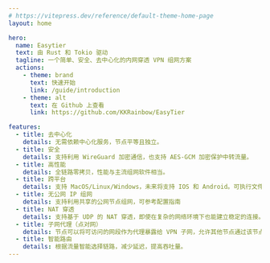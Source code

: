 ```yaml
---
# https://vitepress.dev/reference/default-theme-home-page
layout: home

hero:
  name: Easytier
  text: 由 Rust 和 Tokio 驱动
  tagline: 一个简单、安全、去中心化的内网穿透 VPN 组网方案
  actions:
    - theme: brand
      text: 快速开始
      link: /guide/introduction
    - theme: alt
      text: 在 Github 上查看
      link: https://github.com/KKRainbow/EasyTier

features:
  - title: 去中心化
    details: 无需依赖中心化服务，节点平等且独立。
  - title: 安全
    details: 支持利用 WireGuard 加密通信，也支持 AES-GCM 加密保护中转流量。
  - title: 高性能
    details: 全链路零拷贝，性能与主流组网软件相当。
  - title: 跨平台
    details: 支持 MacOS/Linux/Windows，未来将支持 IOS 和 Android。可执行文件静态链接，部署简单。
  - title: 无公网 IP 组网
    details: 支持利用共享的公网节点组网，可参考配置指南
  - title: NAT 穿透
    details: 支持基于 UDP 的 NAT 穿透，即使在复杂的网络环境下也能建立稳定的连接。
  - title: 子网代理（点对网）
    details: 节点可以将可访问的网段作为代理暴露给 VPN 子网，允许其他节点通过该节点访问这些子网。
  - title: 智能路由
    details: 根据流量智能选择链路，减少延迟，提高吞吐量。
---
```

